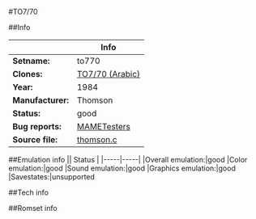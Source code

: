 #TO7/70

##Info

||Info|
|-----|-----|
|**Setname:**|to770
|**Clones:**|[TO7/70 (Arabic)](to770a.md)
|**Year:**|1984
|**Manufacturer:**|Thomson
|**Status:**|good
|**Bug reports:**|[MAMETesters](http://mametesters.org/view_all_set.php?type=1&temporary=y&search=thomson.c)
|**Source file:**|[thomson.c](https://github.com/mamedev/mame/blob/master/src/mess/drivers/thomson.c)

##Emulation info
|| Status |
|-----|-----|
|Overall emulation:|good
|Color emulation:|good
|Sound emulation:|good
|Graphics emulation:|good
|Savestates:|unsupported

##Tech info

##Romset info

<!--- START OF EDITED COMMENT DO NOT TOUCH TEXT ABOVE-->
